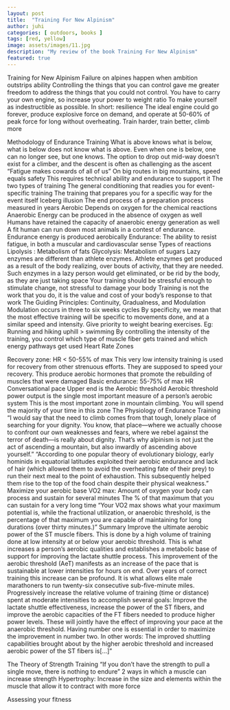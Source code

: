 ```yaml
---
layout: post
title:  "Training For New Alpinism"
author: juhi
categories: [ outdoors, books ]
tags: [red, yellow]
image: assets/images/11.jpg
description: "My review of the book Training For New Alpinism"
featured: true
---
```


Training for New Alpinism
Failure on alpines happen when ambition outstrips ability
Controlling the things that you can control gave me greater freedom to address the things that you could not control.
You have to carry your own engine, so increase your power to weight ratio
To make yourself as indestructible as possible. In short: resilience
The ideal engine could go forever, produce explosive force on demand, and operate at 50-60% of peak force for long without overheating.
Train harder, train better, climb more

Methodology of Endurance Training
What is above knows what is below, what is below does not know what is above. Even when one is below, one can no longer see, but one knows.
The option to drop out mid-way doesn’t exist for a climber, and the descent is often as challenging as the ascent
“Fatigue makes cowards of all of us”
On big routes in big mountains, speed equals safety
This requires technical ability and endurance to support it
The two types of training
The general conditioning that readies you for event-specific training
The training that prepares you for a specific way for the event itself
Iceberg illusion
The end process of a preparation process measured in years
Aerobic
Depends on oxygen for the chemical reactions
Anaerobic
Energy can be produced in the absence of oxygen as well
Humans have retained the capacity of anaerobic energy generation as well
A fit human can run down most animals in a contest of endurance. Endurance energy is produced aerobically
Endurance: The ability to resist fatigue, in both a muscular and cardiovascular sense
Types of reactions
Lipolysis : Metabolism of fats
Glycolysis: Metabolism of sugars
Lazy enzymes are different than athlete enzymes. Athlete enzymes get produced as a result of the body realizing, over bouts of activity, that they are needed. Such enzymes in a lazy person would get eliminated, or be rid by the body, as they are just taking space
Your training should be stressful enough to stimulate change, not stressful to damage your body
Training is not the work that you do, it is the value and cost of your body’s response to that work
The Guiding Principles: Continuity, Gradualness, and Modulation
Modulation occurs in three to six weeks cycles
By specificity, we mean that the most effective training will be specific to movements done, and at a similar speed and intensity.
Give priority to weight bearing exercises. Eg: Running and hiking uphill > swimming
By controlling the intensity of the training, you control which type of muscle fiber gets trained and which energy pathways get used
Heart Rate Zones

Recovery zone: HR < 50-55% of max
This very low intensity training is used for recovery from other strenuous efforts. They are supposed to speed your recovery.
This produce aerobic hormones that promote the rebuilding of muscles that were damaged
Basic endurance: 55-75% of max HR
Conversational pace
Upper end is the Aerobic threshold
Aerobic threshold power output is the single most important measure of a person’s aerobic system
This is the most important zone in mountain climbing. You will spend the majority of your time in this zone
The Physiology of Endurance Training
“I would say that the need to climb comes from that tough, lonely place of searching for your dignity. You know, that place—where we actually choose to confront our own weaknesses and fears, where we rebel against the terror of death—is really about dignity. That’s why alpinism is not just the act of ascending a mountain, but also inwardly of ascending above yourself.”
“According to one popular theory of evolutionary biology, early hominids in equatorial latitudes exploited their aerobic endurance and lack of hair (which allowed them to avoid the overheating fate of their prey) to run their next meal to the point of exhaustion. This subsequently helped them rise to the top of the food chain despite their physical weakness.”
Maximize your aerobic base
VO2 max: Amount of oxygen your body can process and sustain for several minutes
The % of that maximum that you can sustain for a very long time
“Your VO2 max shows what your maximum potential is, while the fractional utilization, or anaerobic threshold, is the percentage of that maximum you are capable of maintaining for long durations (over thirty minutes.)”
Summary
Improve the ultimate aerobic power of the ST muscle fibers. This is done by a high volume of training done at low intensity at or below your aerobic threshold. This is what increases a person’s aerobic qualities and establishes a metabolic base of support for improving the lactate shuttle process. This improvement of the aerobic threshold (AeT) manifests as an increase of the pace that is sustainable at lower intensities for hours on end. Over years of correct training this increase can be profound. It is what allows elite male marathoners to run twenty-six consecutive sub-five-minute miles.
Progressively increase the relative volume of training (time or distance) spent at moderate intensities to accomplish several goals: Improve the lactate shuttle effectiveness, increase the power of the ST fibers, and improve the aerobic capacities of the FT fibers needed to produce higher power levels. These will jointly have the effect of improving your pace at the anaerobic threshold.
Having number one is essential in order to maximize the improvement in number two. In other words: The improved shuttling capabilities brought about by the higher aerobic threshold and increased aerobic power of the ST fibers is[…]”


The Theory of Strength Training
“If you don’t have the strength to pull a single move, there is nothing to endure”
2 ways in which a muscle can increase strength
Hypertrophy: Increase in the size and elements within the muscle that allow it to contract with more force

Assessing your fitness



